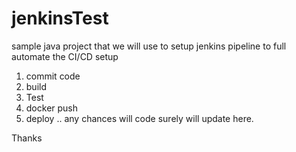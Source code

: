 # jenkinsTest
sample java project that we will use to setup jenkins pipeline to full automate the CI/CD setup 

1. commit code
2. build
3. Test
4. docker push 
5. deploy
 .. any chances will code surely will update here.
 
 Thanks
